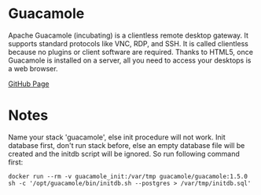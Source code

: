 # Guacamole

Apache Guacamole (incubating) is a clientless remote desktop gateway. It supports standard protocols like VNC, RDP, and SSH. It is called clientless because no plugins or client software are required. Thanks to HTML5, once Guacamole is installed on a server, all you need to access your desktops is a web browser.

[GitHub Page](https://github.com/boschkundendienst/guacamole-docker-compose)

# Notes
Name your stack 'guacamole', else init procedure will not work.
Init database first, don't run stack before, else an empty database file will be created and the initdb script will be ignored. So run following command first:
```
docker run --rm -v guacamole_init:/var/tmp guacamole/guacamole:1.5.0 sh -c '/opt/guacamole/bin/initdb.sh --postgres > /var/tmp/initdb.sql'
```

